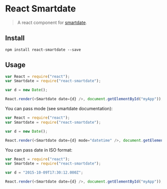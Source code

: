 # React Smartdate

> A react component for [smartdate](https://github.com/ivelum/smartdate).

## Install

```
npm install react-smartdate --save
```

## Usage

```js
var React = require("react");
var Smartdate = require("react-smartdate");

var d = new Date();

React.render(<Smartdate date={d} />, document.getElementById("myApp"));
```

You can pass mode (see smartdate documentation):

```js
var React = require("react");
var Smartdate = require("react-smartdate");

var d = new Date();

React.render(<Smartdate date={d} mode="datetime" />, document.getElementById("myApp"));
```

You can pass date in ISO format:

```js
var React = require("react");
var Smartdate = require("react-smartdate");

var d = "2015-10-09T17:30:12.000Z";

React.render(<Smartdate date={d} />, document.getElementById("myApp"));
```
